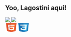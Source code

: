 ##  Yoo, Lagostini aqui! 

<div>
<a href="https://github.com/LagostaEX/LagostaEX/">
 <img height="180cm" src="https://github-readme-stats.vercel.app/api?username=lagostaex&theme=midnight-purple&show_icons=true">
 <img height="180cm" src="https://github-readme-stats.vercel.app/api/top-langs/?username=lagostaex&theme=midnight-purple">
</div>

<div style="display: flex"><br>
  <img align="center" alt="Icon-HTML" height="30" width="40" src="https://raw.githubusercontent.com/devicons/devicon/master/icons/html5/html5-original.svg">
  <img align="center" alt="Icon-CSS" height="30" width="40" src="https://raw.githubusercontent.com/devicons/devicon/master/icons/css3/css3-original.svg">
</div>

  ##
